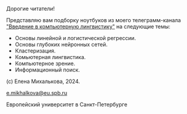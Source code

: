 Дорогие читатели!

Представляю вам подборку ноутбуков из моего телеграмм-канала ["Введение в компьютерную лингвистику"](https://t.me/freeAIintro) на следующие темы:
* Основы линейной и логистической регрессии.
* Основы глубоких нейронных сетей.
* Кластеризация.
* Комьютерная лингвистика.
* Компьютерное зрение.
* Информационный поиск.

(c) Елена Михалькова, 2024.

e.mikhalkova@eu.spb.ru

Европейский университет в Санкт-Петербурге
